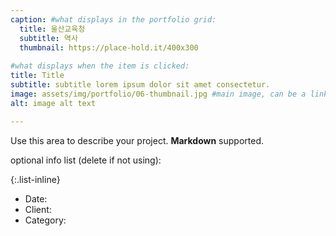 ```yaml
---
caption: #what displays in the portfolio grid:
  title: 울산교육청
  subtitle: 역사
  thumbnail: https://place-hold.it/400x300
  
#what displays when the item is clicked:
title: Title
subtitle: subtitle lorem ipsum dolor sit amet consectetur.
image: assets/img/portfolio/06-thumbnail.jpg #main image, can be a link or a file in assets/img/portfolio
alt: image alt text

---
```

Use this area to describe your project. **Markdown** supported.

optional info list (delete if not using):

{:.list-inline} 
- Date: 
- Client: 
- Category: 

